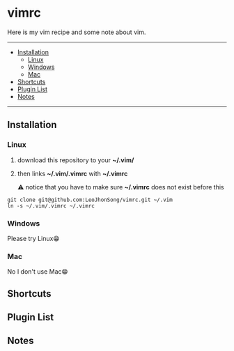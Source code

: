 # vimrc
Here is my vim recipe and some note about vim.

---

- [Installation](#installation)
  - [Linux](#linux)
  - [Windows](#windows)
  - [Mac](#mac)
- [Shortcuts](#shortcuts)
- [Plugin List](#plugin-List)
- [Notes](#notes)

---

## Installation

### Linux

1. download this repository to your **~/.vim/**

2. then links **~/.vim/.vimrc** with **~/.vimrc** 

   ⚠️ notice that you have to make sure **~/.vimrc** does not exist before this

```shell
git clone git@github.com:LeoJhonSong/vimrc.git ~/.vim
ln -s ~/.vim/.vimrc ~/.vimrc
```

### Windows

Please try Linux😁

### Mac

No I don't use Mac:grin:

## Shortcuts

## Plugin List

## Notes
